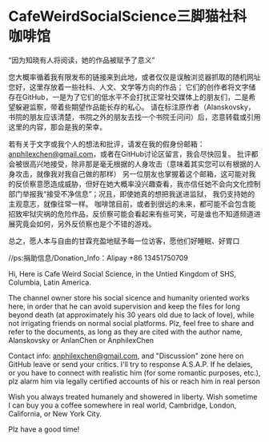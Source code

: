 # CafeWeirdSocialScience三脚猫社科咖啡馆

“因为知晓有人将阅读，她的作品被赋予了意义”

您大概率循着我有限发布的链接来到此地，或者仅仅是误触浏览器抓取的随机网址
您好，这里存放着一些社科、人文、文学等方向的作品；
它们的创作者将文字储存在GitHub，一是为了它们的低水平不会打扰正常社交媒体上的朋友们，二是希望躲避监察，带着些期望作品能长存的私心。
请在标注原作者（Alanskovsky，书院的朋友应该清楚，书院之外的朋友去找一个书院壬问问）后，恣意转载或引用这里的内容，那会是我的荣幸。

若有关于文字或我个人的想法和批评，请发在我的假身份邮箱：anphilexchen@gmail.com，或者在GitHub讨论区留言，我会尽快回复。
批评都会被很高兴地接受，除非那是毫无根据的人身攻击（意味着其实您可以有根据的人身攻击，就像我对我自己做的那样）
另一位朋友也掌握着这个邮箱，这可能对我的反侦察意愿造成威胁，但好在她大概率没兴趣查看，我亦信任她不会向文化控制部门举报我“接受不净信息”；况且，即使她真的想把我送进监狱，
我仍支持她的主观意志，就像往常一样。
咖啡馆目前，或者到很远的未来，都可能不会包含能招致牢狱灾祸的危险作品，反侦察可能会看起来有些可笑，可是谁也不知道频道进展究竟会如何，另外反侦察也是个不错的游戏。

总之，愿人本与自由的甘霖充盈地赋予每一位访客，愿他们好睡眠、好胃口

//ps:捐助信息/Donation_Info：Alipay +86 13451750709

Hi, Here is Cafe Weird Social Science, in the Untied Kingdom of SHS, Columbia, Latin America.

The channel owner store his social sicence and humanity oriented works here, in order that he can avoid supervision and keep the files for long beyond death
(at approximately his 30 years old due to lack of love), while not irrigating friends on normal social platforms.
Plz, feel free to share and refer to the documents, as long as they are cited with the author name, Alanskovsky or AnlanChen or AnphilexChen

Contact info: anphilexchen@gmail.com, and "Discussion" zone here on GitHub
leave or send your critics. I'll try to response A.S.A.P. If he delaies, or you have to connect with realistic him
(for some romantic purposes, etc.), plz alarm him via legally certified accounts of his or reach him in real person

Wish you always treated humanely and showered in liberty.
Wish sometime I can buy you a coffee somewhere in real world, Cambridge, London, California, or New York City.

Plz have a good time!
